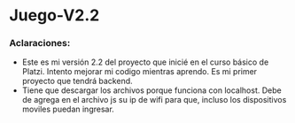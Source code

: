 # Juego-V2.2

### Aclaraciones:

- Este es mi versión 2.2 del proyecto que inicié en el curso básico de Platzi. Intento mejorar mi codigo mientras aprendo. Es mi primer proyecto que tendrá backend.
- Tiene que descargar los archivos porque funciona con localhost. Debe de agrega en el archivo js su ip de wifi para que, incluso los dispositivos moviles puedan ingresar.
